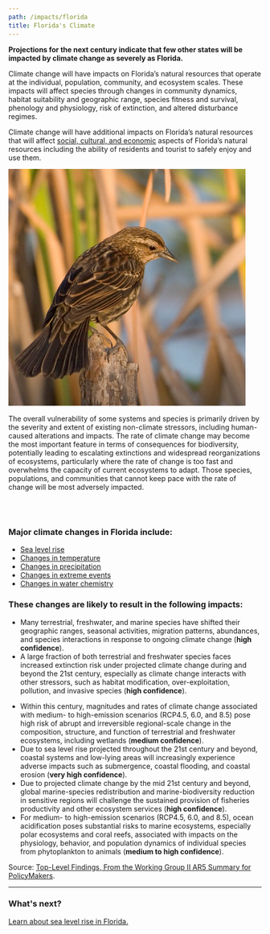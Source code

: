 ```yaml
---
path: /impacts/florida
title: Florida's Climate
---
```


<content-header icon="florida_impacts" title="Impacts of Climate Change in Florida">
</content-header>

**Projections for the next century indicate that few other states will be impacted by climate change as severely as Florida.**

Climate change will have impacts on Florida’s natural resources that operate at the individual, population, community, and ecosystem scales. These impacts will affect species through changes in community dynamics, habitat suitability and geographic range, species fitness and survival, phenology and physiology, risk of extinction, and altered disturbance regimes.

Climate change will have additional impacts on Florida’s natural resources that will affect [social, cultural, and economic](/impacts/florida/social) aspects of Florida’s natural resources including the ability of residents and tourist to safely enjoy and use them.

<div class="float-right thumbnail-large" style="margin-right: 2rem;">
<!-- https://www.flickr.com/photos/evergladesnps/9099305573/ -->
<img src="9099305573_29c509e6d1_k.jpg" alt="Cape sable sea side sparrow photo" />
</div>

The overall vulnerability of some systems and species is primarily driven by the severity and extent of existing non-climate stressors, including human-caused alterations and impacts. The rate of climate change may become the most important feature in terms of consequences for biodiversity, potentially leading to escalating extinctions and widespread reorganizations of ecosystems, particularly where the rate of change is too fast and overwhelms the capacity of current ecosystems to adapt. Those species, populations, and communities that cannot keep pace with the rate of change will be most adversely impacted.

<div class="clear"></div>

<br/>
<br/>

### Major climate changes in Florida include:

- [Sea level rise](/impacts/florida/slr)
- [Changes in temperature](/impacts/florida/temperature)
- [Changes in precipitation](/impacts/florida/precipitation)
- [Changes in extreme events](/impacts/florida/extreme-events)
- [Changes in water chemistry](/impacts/florida/co2)

### These changes are likely to result in the following impacts:

- Many terrestrial, freshwater, and marine species have shifted their geographic ranges, seasonal activities, migration patterns, abundances, and species interactions in response to ongoing climate change (**high confidence**).
- A large fraction of both terrestrial and freshwater species faces increased extinction risk under projected climate change during and beyond the 21st century, especially as climate change interacts with other stressors, such as habitat modification, over-exploitation, pollution, and invasive species (**high confidence**).

* Within this century, magnitudes and rates of climate change associated with medium- to high-emission scenarios (RCP4.5, 6.0, and 8.5) pose high risk of abrupt and irreversible regional-scale change in the composition, structure, and function of terrestrial and freshwater ecosystems, including wetlands (**medium confidence**).
* Due to sea level rise projected throughout the 21st century and beyond, coastal systems and low-lying areas will increasingly experience adverse impacts such as submergence, coastal flooding, and coastal erosion (**very high confidence**).
* Due to projected climate change by the mid 21st century and beyond, global marine-species redistribution and marine-biodiversity reduction in sensitive regions will challenge the sustained provision of fisheries productivity and other ecosystem services (**high confidence**).
* For medium- to high-emission scenarios (RCP4.5, 6.0, and 8.5), ocean acidification poses substantial risks to marine ecosystems, especially polar ecosystems and coral reefs, associated with impacts on the physiology, behavior, and population dynamics of individual species from phytoplankton to animals (**medium to high confidence**).

Source: [Top-Level Findings, From the Working Group II AR5 Summary for PolicyMakers](https://www.ipcc.ch/site/assets/uploads/2018/03/WGIIAR5_SPM_Top_Level_Findings-1.pdf).

<hr class="divider" />

### What's next?

[Learn about sea level rise in Florida.](/impacts/florida/slr)
